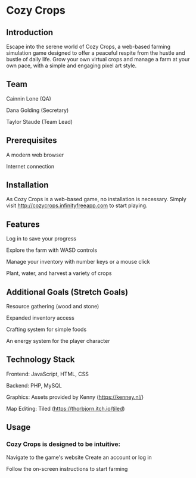 # Cozy Crops
## Introduction
Escape into the serene world of Cozy Crops, a web-based farming simulation game designed to offer a peaceful respite from the hustle and bustle of daily life. Grow your own virtual crops and manage a farm at your own pace, with a simple and engaging pixel art style.

## Team
Cainnin Lone (QA)

Dana Golding (Secretary)

Taylor Staude (Team Lead)

## Prerequisites
A modern web browser

Internet connection

## Installation
As Cozy Crops is a web-based game, no installation is necessary. Simply visit http://cozycrops.infinityfreeapp.com to start playing.

## Features
Log in to save your progress

Explore the farm with WASD controls

Manage your inventory with number keys or a mouse click

Plant, water, and harvest a variety of crops

## Additional Goals (Stretch Goals)
Resource gathering (wood and stone)

Expanded inventory access

Crafting system for simple foods

An energy system for the player character

## Technology Stack
Frontend: JavaScript, HTML, CSS

Backend: PHP, MySQL

Graphics: Assets provided by Kenny (https://kenney.nl/)

Map Editing: Tiled (https://thorbjorn.itch.io/tiled)

## Usage
### Cozy Crops is designed to be intuitive:

Navigate to the game's website
Create an account or log in

Follow the on-screen instructions to start farming
